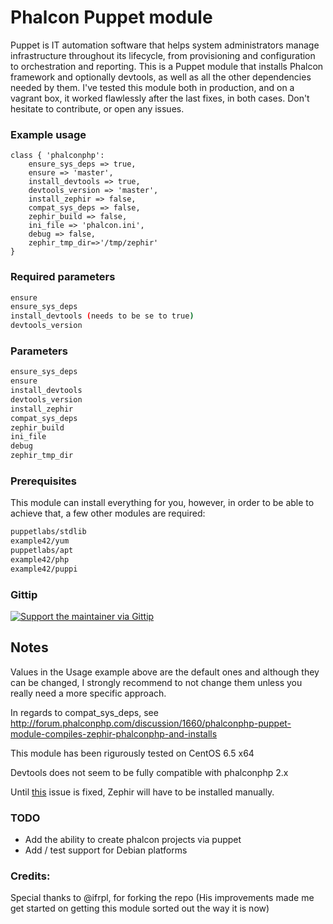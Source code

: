 # Phalcon Puppet module

Puppet is IT automation software that helps system administrators manage infrastructure throughout its lifecycle, from provisioning and configuration to orchestration and reporting. This is a Puppet module that installs Phalcon framework and optionally devtools, as well as all the other dependencies needed by them. I've tested this module both in production, and on a vagrant box, it worked flawlessly after the last fixes, in both cases. Don't hesitate 
to contribute, or open any issues.

### Example usage
    
```puppet
class { 'phalconphp':
    ensure_sys_deps => true,
    ensure => 'master', 
    install_devtools => true,
    devtools_version => 'master',
    install_zephir => false,
    compat_sys_deps => false,
    zephir_build => false,
    ini_file => 'phalcon.ini',
    debug => false,
    zephir_tmp_dir=>'/tmp/zephir'
}
```    
    
### Required parameters

```bash
ensure
ensure_sys_deps
install_devtools (needs to be se to true)
devtools_version
```

### Parameters

```bash
ensure_sys_deps
ensure 
install_devtools
devtools_version
install_zephir
compat_sys_deps
zephir_build
ini_file
debug
zephir_tmp_dir
```

### Prerequisites

This module can install everything for you, however, in order to be able to achieve that, a few other modules are required:

```bash
puppetlabs/stdlib
example42/yum 
puppetlabs/apt
example42/php 
example42/puppi
```

### Gittip

[![Support the maintainer via Gittip](https://rawgithub.com/twolfson/gittip-badge/0.2.0/dist/gittip.png)](https://www.gittip.com/pennycoders/)

## Notes
 
Values in the Usage example above are the default ones and although they can be changed, I strongly recommend to not change them unless you really need a more specific approach.
    
In regards to compat_sys_deps, see http://forum.phalconphp.com/discussion/1660/phalconphp-puppet-module-compiles-zephir-phalconphp-and-installs
    
This module has been rigurously tested on CentOS 6.5 x64
    
Devtools does not seem to be fully compatible with phalconphp 2.x

Until [this](https://github.com/phalcon/zephir/issues/344) issue is fixed, Zephir will have to be installed manually.

### TODO
    
* Add the ability to create phalcon projects via puppet
* Add / test support for Debian platforms
    
### Credits: ###

Special thanks to @ifrpl, for forking the repo (His improvements made me get started on getting this module sorted out the way it is now)
